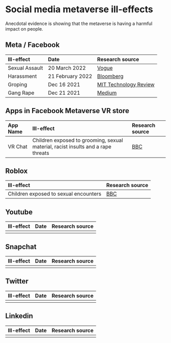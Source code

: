 # Social media metaverse ill-effects 

Anecdotal evidence is showing that the metaverse is having a harmful impact on people.

## Meta / Facebook

| Ill-effect | Date | Research source |
|:---|:---|:---|
| Sexual Assault | 20 March 2022 | [Vogue](https://www.vogue.co.uk/arts-and-lifestyle/article/sexual-assault-in-the-metaverse)  | 
| Harassment | 21 February 2022 | [Bloomberg](https://www.bloomberg.com/opinion/articles/2022-02-21/metaverse-harassment-doesn-t-bode-well-for-zuckerberg-s-vr-dreams)| 
| Groping | Dec 16 2021 | [MIT Technology Review](https://www.technologyreview.com/2021/12/16/1042516/the-metaverse-has-a-groping-problem/)|
| Gang Rape | Dec 21 2021 | [Medium](https://medium.com/kabuni/fiction-vs-non-fiction-98aa0098f3b0)|


## Apps in Facebook Metaverse VR store
| App Name | Ill-effect | Research source |
|:---|:---|:---|
| VR Chat | Children exposed to grooming, sexual material, racist insults and a rape threats | [BBC](https://www.bbc.com/news/technology-60415317) |

## Roblox 
| Ill-effect | Research source |
|:---|:---|
| Children exposed to sexual encounters  |[BBC](https://www.bbc.com/news/technology-60314572)|



## Youtube
| Ill-effect | Date | Research source |
|:---|:---|:---|
||||


## Snapchat
| Ill-effect | Date | Research source |
|:---|:---|:---|
||||


## Twitter
| Ill-effect | Date | Research source |
|:---|:---|:---|
||||

## Linkedin
| Ill-effect | Date | Research source |
|:---|:---|:---|
||||
